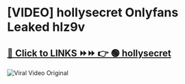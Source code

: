
 # [VIDEO] hollysecret Onlyfans Leaked hlz9v

## <h2><a href="https://clipsfans.com/hollysecret&ref=git">🔗 Click to LINKS ⏩⏩ 👉 🟢 hollysecret </a></h2>

<a href="https://clipsfans.com/hollysecret&ref=git" rel="nofollow" data-target="animated-image.originalLink"><img src="https://i.ibb.co.com/xMMVF88/686577567.gif" alt="Viral Video Original" style="max-width: 100%; display: inline-block;" data-target="animated-image.originalImage"></a>

